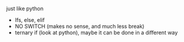 just like python
- Ifs, else, elif
- NO SWITCH (makes  no sense, and much less break)
- ternary if (look at python), maybe it can be done in a different way

